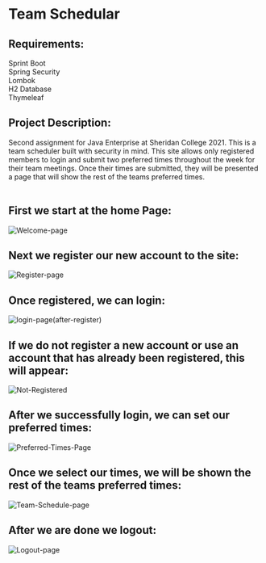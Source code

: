 # Team Schedular
 
<h2>Requirements:</h2>
 Sprint Boot<br> 
 Spring Security<br>
 Lombok<br>
 H2 Database<br> 
 Thymeleaf

<h2>Project Description:</h2> 
 Second assignment for Java Enterprise at Sheridan College 2021. This is a team scheduler built with security in mind. This site allows only registered members to login and submit two preferred times throughout the week for their team meetings. Once their times are submitted, they will be presented a page that will show the rest of the teams preferred times. <br><br>

<h2>First we start at the home Page:</h2>

![Welcome-page](https://user-images.githubusercontent.com/19481324/158495509-76747421-dbc5-4f14-b43a-79c1bc02ee42.png)

<h2>Next we register our new account to the site:</h2>

![Register-page](https://user-images.githubusercontent.com/19481324/158495575-11a678ca-287b-4e30-b733-68383cf214e7.png)

<h2>Once registered, we can login:</h2>

![login-page(after-register)](https://user-images.githubusercontent.com/19481324/158495617-26998341-b427-4e36-9e5e-c7e9484bbdfd.png)

<h2>If we do not register a new account or use an account that has already been registered, this will appear:</h2>

![Not-Registered](https://user-images.githubusercontent.com/19481324/158495683-dc2e5884-be05-4919-9d65-9f5f153a13fa.png)

<h2>After we successfully login, we can set our preferred times:</h2>

![Preferred-Times-Page](https://user-images.githubusercontent.com/19481324/158495706-48f248b7-a8a0-47a2-a51f-69656565cbe9.png)

<h2>Once we select our times, we will be shown the rest of the teams preferred times:</h2>

![Team-Schedule-page](https://user-images.githubusercontent.com/19481324/158495761-ba89ce8a-6e98-4875-a320-fc7c51140e4f.png)

<h2>After we are done we logout:</h2>

![Logout-page](https://user-images.githubusercontent.com/19481324/158495786-9fa32a54-969e-490d-a332-05b13a33de57.png)
